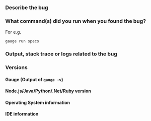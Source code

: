 <!--
This is the issue tracker for reporting bugs or for requesting
new feature and enhancements.

If you have any support related questions, first refer
our documentation at:

https://docs.gauge.org

before asking questions at:

https://spectrum.chat/gauge

Or mailing:

getgauge@googlegroups.com

NOTE: Please report only bugs, features and enhancements here.
Issues that don't fall in this category will be closed and
redirected to the forums so that everyone
can benefit from the discussions.

Please delete irrelevant sections if you
are requesting a feature or enhancement.

If you are reporting a bug please fill ALL the sections, this
will increase your chances of getting help.
-->

### Describe the bug


### What command(s) did you run when you found the bug?

For e.g.
```
gauge run specs
```

### Output, stack trace or logs related to the bug

### Versions

#### Gauge (Output of `gauge -v`)

#### Node.js/Java/Python/.Net/Ruby version

#### Operating System information

#### IDE information
